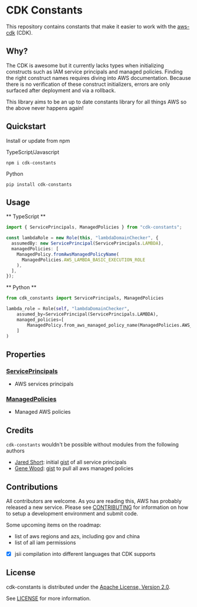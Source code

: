 # CDK Constants

This repository contains constants that make it easier to work with the [aws-cdk](https://github.com/aws/aws-cdk) (CDK).

## Why?

The CDK is awesome but it currently lacks types when initializing constructs such as IAM service principals and managed policies. Finding the right construct names requires diving into AWS documentation. Because there is no verification of these construct initializers, errors are only surfaced after deployment and via a rollback.

This library aims to be an up to date constants library for all things AWS so the above never happens again!

## Quickstart

Install or update from npm

TypeScript/Javascript

```console
npm i cdk-constants

```

Python

```console
pip install cdk-constants
```

## Usage

** TypeScript **

```typescript
import { ServicePrincipals, ManagedPolicies } from "cdk-constants";

const lambdaRole = new Role(this, "lambdaDomainChecker", {
  assumedBy: new ServicePrincipal(ServicePrincipals.LAMBDA),
  managedPolicies: [
    ManagedPolicy.fromAwsManagedPolicyName(
      ManagedPolicies.AWS_LAMBDA_BASIC_EXECUTION_ROLE
    ),
  ],
});
```

** Python **

```python
from cdk_constants import ServicePrincipals, ManagedPolicies

lambda_role = Role(self, "lambdaDomainChecker",
    assumed_by=ServicePrincipal(ServicePrincipals.LAMBDA),
    managed_policies=[
        ManagedPolicy.from_aws_managed_policy_name(ManagedPolicies.AWS_LAMBDA_BASIC_EXECUTION_ROLE)
    ]
)
```

## Properties

### [ServicePrincipals](https://github.com/kevinslin/cdk-constants/blob/master/lib/principals.ts)

- AWS services principals

### [ManagedPolicies](https://github.com/kevinslin/cdk-constants/blob/master/lib/policies.ts)

- Managed AWS policies

## Credits

`cdk-constants` wouldn't be possible without modules from the following authors

- [Jared Short](https://gist.github.com/shortjared): initial [gist](https://gist.github.com/shortjared/4c1e3fe52bdfa47522cfe5b41e5d6f22) of all service principals
- [Gene Wood](https://gist.github.com/gene1wood): [gist](https://gist.github.com/gene1wood/55b358748be3c314f956) to pull all aws managed policies

## Contributions

All contributors are welcome. As you are reading this, AWS has probably released a new service. Please see [CONTRIBUTING](CONTRIBUTING.md) for information on how to setup a development environment and submit code.

Some upcoming items on the roadmap:

- list of aws regions and azs, including gov and china
- list of all iam permissions
- [x] jsii compilation into different languages that CDK supports

## License

cdk-constants is distributed under the [Apache License, Version 2.0](https://www.apache.org/licenses/LICENSE-2.0).

See [LICENSE](./LICENSE) for more information.
